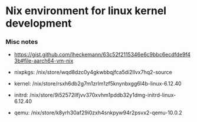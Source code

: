 # Nix environment for linux kernel development

### Misc notes

- https://gist.github.com/lheckemann/63c52f2115346e6c9bbc6ecdfde9f43b#file-aarch64-vm-nix

- nixpkgs: /nix/store/wqd8dzc0y4gkwbbqjfca5di2llvx7hq2-source
- kernel: /nix/store/rsxh6db2g7m1zrlm1zf5knynbxgg6l4b-linux-6.12.40
- initrd: /nix/store/9i52572llfjvv370xvhm1pddb32y1dmg-initrd-linux-6.12.40
- qemu: /nix/store/k8yrh30af29i0zxh4snkpyw94r2psvx2-qemu-10.0.2
